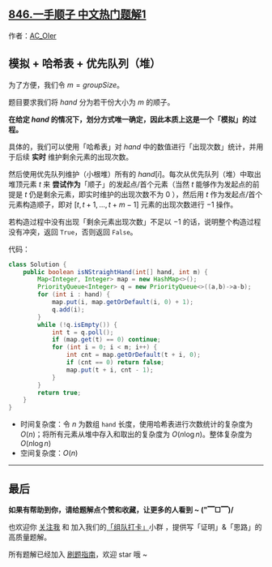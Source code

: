## [846.一手顺子 中文热门题解1](https://leetcode.cn/problems/hand-of-straights/solutions/100000/gong-shui-san-xie-shu-ju-jie-gou-mo-ni-t-4hxw)

作者：[AC_OIer](https://leetcode.cn/u/AC_OIer)

## 模拟 + 哈希表 + 优先队列（堆）

为了方便，我们令 $m = groupSize$。

题目要求我们将 $hand$ 分为若干份大小为 $m$ 的顺子。

**在给定 $hand$ 的情况下，划分方式唯一确定，因此本质上这是一个「模拟」的过程。**

具体的，我们可以使用「哈希表」对 $hand$ 中的数值进行「出现次数」统计，并用于后续 **实时** 维护剩余元素的出现次数。

然后使用优先队列维护（小根堆）所有的 $hand[i]$。每次从优先队列（堆）中取出堆顶元素 $t$ 来 **尝试作为**「顺子」的发起点/首个元素（当然 $t$ 能够作为发起点的前提是 $t$ 仍是剩余元素，即实时维护的出现次数不为 $0$ ），然后用 $t$ 作为发起点/首个元素构造顺子，即对 $[t, t + 1, ... , t + m - 1]$ 元素的出现次数进行 $-1$ 操作。

若构造过程中没有出现「剩余元素出现次数」不足以 $-1$ 的话，说明整个构造过程没有冲突，返回 `True`，否则返回 `False`。

代码：
```Java []
class Solution {
    public boolean isNStraightHand(int[] hand, int m) {
        Map<Integer, Integer> map = new HashMap<>();
        PriorityQueue<Integer> q = new PriorityQueue<>((a,b)->a-b);
        for (int i : hand) {
            map.put(i, map.getOrDefault(i, 0) + 1);
            q.add(i);
        }
        while (!q.isEmpty()) {
            int t = q.poll();
            if (map.get(t) == 0) continue;
            for (int i = 0; i < m; i++) {
                int cnt = map.getOrDefault(t + i, 0);
                if (cnt == 0) return false;
                map.put(t + i, cnt - 1);
            }
        }
        return true;
    }
}
```
* 时间复杂度：令 $n$ 为数组 `hand` 长度，使用哈希表进行次数统计的复杂度为 $O(n)$；将所有元素从堆中存入和取出的复杂度为 $O(n\log{n})$。整体复杂度为 $O(n\log{n})$
* 空间复杂度：$O(n)$

---

## 最后

**如果有帮助到你，请给题解点个赞和收藏，让更多的人看到 ~ ("▔□▔)/**

也欢迎你 [关注我](https://oscimg.oschina.net/oscnet/up-19688dc1af05cf8bdea43b2a863038ab9e5.png) 和 加入我们的[「组队打卡」](https://leetcode-cn.com/u/ac_oier/)小群 ，提供写「证明」&「思路」的高质量题解。

所有题解已经加入 [刷题指南](https://github.com/SharingSource/LogicStack-LeetCode/wiki)，欢迎 star 哦 ~ 